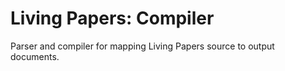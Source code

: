 # Living Papers: Compiler

Parser and compiler for mapping Living Papers source to output documents.
